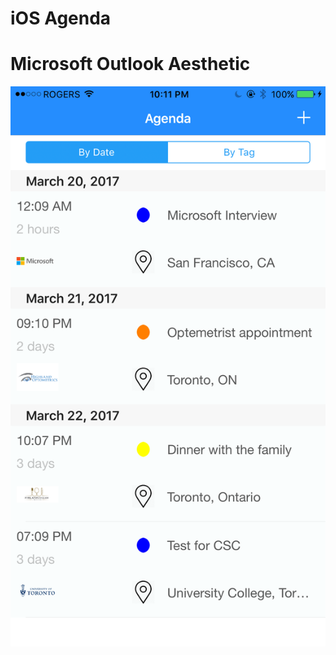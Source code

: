 # iOS Agenda
# Microsoft Outlook Aesthetic


<p align="center">
<img src="https://github.com/JPiao/iOSAgenda/blob/master/images/IMG_6411%202.PNG?raw=true"/>
</p>
